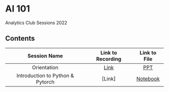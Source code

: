 # AI 101
Analytics Club Sessions 2022

## Contents

| Session Name | Link to Recording | Link to File |
| :----------: | :---------------: | :----------: |
| Orientation  | [Link](https://drive.google.com/file/d/1MCShir-O1duQe0bF8ScaTcuh6zMo6xI1/view?usp=sharing) | [PPT](https://docs.google.com/presentation/d/1D95ihpkVHosk_rFCUA2-uWr28a_ktWDzKENmEkbRxCg/edit?usp=sharing)
| Introduction to Python & Pytorch | [Link] | [Notebook](https://colab.research.google.com/drive/1J-Fkker1RZaFqG98Ln3RNTdq_rawjIrT?usp=sharing) |
